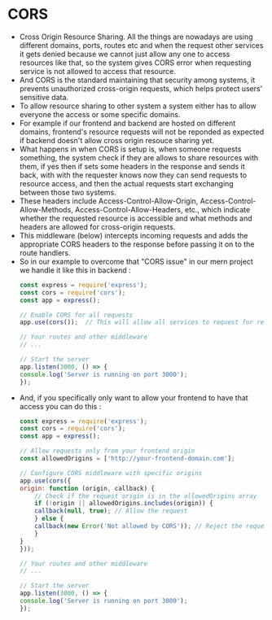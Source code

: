 # CORS

- Cross Origin Resource Sharing. All the things are nowadays are using different domains, ports, routes etc and when the request other services it gets denied because we cannot just allow any one to access resources like that, so the system gives CORS error when requesting service is not allowed to access that resource.  
- And CORS is the standard maintaining that security among systems, it prevents unauthorized cross-origin requests, which helps protect users' sensitive data.
- To allow resource sharing to other system a system either has to allow everyone the access or some specific domains.
- For example if our frontend and backend are hosted on different domains, frontend's resource requests will not be reponded as expected if backend doesn't allow cross origin resouce sharing yet.
- What happens in when CORS is setup is, when someone requests something, the system check if they are allows to share resources with them, if yes then if sets some headers in the response and sends it back, with with the requester knows now they can send requests to resource access, and then the actual requests start exchanging between those two systems.
- These headers include Access-Control-Allow-Origin, Access-Control-Allow-Methods, Access-Control-Allow-Headers, etc., which indicate whether the requested resource is accessible and what methods and headers are allowed for cross-origin requests.
- This middleware (below) intercepts incoming requests and adds the appropriate CORS headers to the response before passing it on to the route handlers.
- So in our example to overcome that "CORS issue" in our mern project we handle it like this in backend :
    ```javascript
    const express = require('express');
    const cors = require('cors');
    const app = express();

    // Enable CORS for all requests
    app.use(cors());  // This will allow all services to request for resources

    // Your routes and other middleware
    // ...

    // Start the server
    app.listen(3000, () => {
    console.log('Server is running on port 3000');
    });
    ```
- And, if you specifically only want to allow your frontend to have that access you can do this :
    ```javascript
    const express = require('express');
    const cors = require('cors');
    const app = express();

    // Allow requests only from your frontend origin
    const allowedOrigins = ['http://your-frontend-domain.com'];

    // Configure CORS middleware with specific origins
    app.use(cors({
    origin: function (origin, callback) {
        // Check if the request origin is in the allowedOrigins array
        if (!origin || allowedOrigins.includes(origin)) {
        callback(null, true); // Allow the request
        } else {
        callback(new Error('Not allowed by CORS')); // Reject the request
        }
    }
    }));

    // Your routes and other middleware
    // ...

    // Start the server
    app.listen(3000, () => {
    console.log('Server is running on port 3000');
    });

    ```
